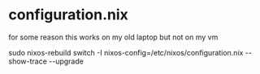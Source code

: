 # configuration.nix

for some reason this works on my old laptop but not on my vm

sudo nixos-rebuild switch -I nixos-config=/etc/nixos/configuration.nix --show-trace --upgrade
